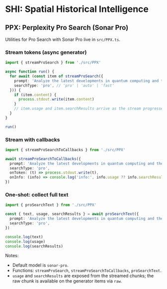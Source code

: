 # SHI: Spatial Historical Intelligence


## PPX: Perplexity Pro Search (Sonar Pro)

Utilities for Pro Search with Sonar Pro live in `src/PPX.ts`.

### Stream tokens (async generator)

```ts
import { streamProSearch } from './src/PPX'

async function run() {
  for await (const item of streamProSearch({
    prompt: 'Analyze the latest developments in quantum computing and their impact on cryptography.',
    searchType: 'pro', // 'pro' | 'auto' | 'fast'
  })) {
    if (item.content) {
      process.stdout.write(item.content)
    }
    // item.usage and item.searchResults arrive as the stream progresses
  }
}

run()
```

### Stream with callbacks

```ts
import { streamProSearchToCallbacks } from './src/PPX'

await streamProSearchToCallbacks({
  prompt: 'Analyze the latest developments in quantum computing and their impact on cryptography.',
  searchType: 'pro',
  onToken: (t) => process.stdout.write(t),
  onInfo: (info) => console.log('info:', info.usage ?? info.searchResults),
})
```

### One-shot: collect full text

```ts
import { proSearchText } from './src/PPX'

const { text, usage, searchResults } = await proSearchText({
  prompt: 'Analyze the latest developments in quantum computing and their impact on cryptography.',
  searchType: 'pro',
})

console.log(text)
console.log(usage)
console.log(searchResults)
```

Notes:
- Default model is `sonar-pro`.
- Functions: `streamProSearch`, `streamProSearchToCallbacks`, `proSearchText`.
- `usage` and `searchResults` are exposed from the streamed chunks; the raw chunk is available on the generator items via `raw`.
